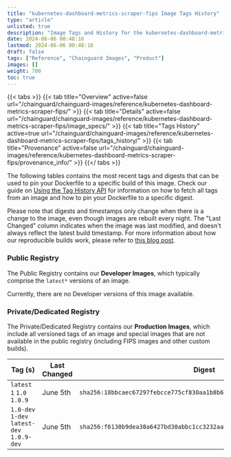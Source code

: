 ```yaml
---
title: "kubernetes-dashboard-metrics-scraper-fips Image Tags History"
type: "article"
unlisted: true
description: "Image Tags and History for the kubernetes-dashboard-metrics-scraper-fips Chainguard Image"
date: 2024-06-06 00:48:16
lastmod: 2024-06-06 00:48:16
draft: false
tags: ["Reference", "Chainguard Images", "Product"]
images: []
weight: 700
toc: true
---
```


{{< tabs >}}
{{< tab title="Overview" active=false url="/chainguard/chainguard-images/reference/kubernetes-dashboard-metrics-scraper-fips/" >}}
{{< tab title="Details" active=false url="/chainguard/chainguard-images/reference/kubernetes-dashboard-metrics-scraper-fips/image_specs/" >}}
{{< tab title="Tags History" active=true url="/chainguard/chainguard-images/reference/kubernetes-dashboard-metrics-scraper-fips/tags_history/" >}}
{{< tab title="Provenance" active=false url="/chainguard/chainguard-images/reference/kubernetes-dashboard-metrics-scraper-fips/provenance_info/" >}}
{{</ tabs >}}

The following tables contains the most recent tags and digests that can be used to pin your Dockerfile to a specific build of this image. Check our guide on [Using the Tag History API](/chainguard/chainguard-images/using-the-tag-history-api/) for information on how to fetch all tags from an image and how to pin your Dockerfile to a specific digest.

Please note that digests and timestamps only change when there is a change to the image, even though images are rebuilt every night. The "Last Changed" column indicates when the image was last modified, and doesn't always reflect the latest build timestamp. For more information about how our reproducible builds work, please refer to [this blog post](https://www.chainguard.dev/unchained/reproducing-chainguards-reproducible-image-builds).

### Public Registry
The Public Registry contains our **Developer Images**, which typically comprise the `latest*` versions of an image.

Currently, there are no Developer versions of this image available.

### Private/Dedicated Registry
The Private/Dedicated Registry contains our **Production Images**, which include all versioned tags of an image and special images that are not available in the public registry (including FIPS images and other custom builds).

| Tag (s)                                     | Last Changed | Digest                                                                    |
|---------------------------------------------|--------------|---------------------------------------------------------------------------|
|  `latest` `1` `1.0` `1.0.9`                 | June 5th     | `sha256:18bbcaec67297febcce775cf830aa1b8b6cce7d88d48899ca7631c8a6c7b2e01` |
|  `1.0-dev` `1-dev` `latest-dev` `1.0.9-dev` | June 5th     | `sha256:f6130b9dea38a6427bd30abbc1cc3232aa023bb9dacbdb316d0e625007b33e5c` |


